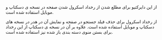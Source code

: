 <div class="dp-doc-container"">

<div class="dp-doc-tags">

<div class="mobile-version"></div>
<div class="desktop-version"></div>


</div>

<div class="dp-doc-body">

از این دایرکتیو برای مطلع شدن از رخداد اسکرول شدن صفحه در نسخه ی دسکتاپ و موبایل استفاده شده است.

از رخداد اسکرول برای حذف فیلد جستجو در صفحه و نمایش آن در هدر در نسخه های دسکتاپ و موبایل استفاده شده است.
علاوه بر آن در نسخه ی دسکتاپ از این رخداد برای بستن منوی دسته بندی باز شده نیز استفاده شده است.

</div>

</div> 


